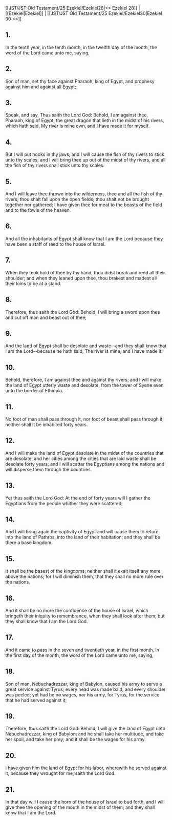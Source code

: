[[JST/JST Old Testament/25 Ezekiel/Ezekiel28|<< Ezekiel 28]] | [[Ezekiel|Ezekiel]] | [[JST/JST Old Testament/25 Ezekiel/Ezekiel30|Ezekiel 30 >>]]
## 1.
In the tenth year, in the tenth month, in the twelfth day of the month, the word of the Lord came unto me, saying,
## 2.
Son of man, set thy face against Pharaoh, king of Egypt, and prophesy against him and against all Egypt;
## 3.
Speak, and say, Thus saith the Lord God: Behold, I am against thee, Pharaoh, king of Egypt, the great dragon that lieth in the midst of his rivers, which hath said, My river is mine own, and I have made it for myself.
## 4.
But I will put hooks in thy jaws, and I will cause the fish of thy rivers to stick unto thy scales; and I will bring thee up out of the midst of thy rivers, and all the fish of thy rivers shall stick unto thy scales.
## 5.
And I will leave thee thrown into the wilderness, thee and all the fish of thy rivers; thou shalt fall upon the open fields; thou shalt not be brought together nor gathered; I have given thee for meat to the beasts of the field and to the fowls of the heaven.
## 6.
And all the inhabitants of Egypt shall know that I am the Lord because they have been a staff of reed to the house of Israel.
## 7.
When they took hold of thee by thy hand, thou didst break and rend all their shoulder; and when they leaned upon thee, thou brakest and madest all their loins to be at a stand.
## 8.
Therefore, thus saith the Lord God: Behold, I will bring a sword upon thee and cut off man and beast out of thee;
## 9.
And the land of Egypt shall be desolate and waste\--and they shall know that I am the Lord\--because he hath said, The river is mine, and I have made it.
## 10.
Behold, therefore, I am against thee and against thy rivers; and I will make the land of Egypt utterly waste and desolate, from the tower of Syene even unto the border of Ethiopia.
## 11.
No foot of man shall pass through it, nor foot of beast shall pass through it; neither shall it be inhabited forty years.
## 12.
And I will make the land of Egypt desolate in the midst of the countries that are desolate, and her cities among the cities that are laid waste shall be desolate forty years; and I will scatter the Egyptians among the nations and will disperse them through the countries.
## 13.
Yet thus saith the Lord God: At the end of forty years will I gather the Egyptians from the people whither they were scattered;
## 14.
And I will bring again the captivity of Egypt and will cause them to return into the land of Pathros, into the land of their habitation; and they shall be there a base kingdom.
## 15.
It shall be the basest of the kingdoms; neither shall it exalt itself any more above the nations; for I will diminish them, that they shall no more rule over the nations.
## 16.
And it shall be no more the confidence of the house of Israel, which bringeth their iniquity to remembrance, when they shall look after them; but they shall know that I am the Lord God.
## 17.
And it came to pass in the seven and twentieth year, in the first month, in the first day of the month, the word of the Lord came unto me, saying,
## 18.
Son of man, Nebuchadrezzar, king of Babylon, caused his army to serve a great service against Tyrus; every head was made bald, and every shoulder was peeled; yet had he no wages, nor his army, for Tyrus, for the service that he had served against it;
## 19.
Therefore, thus saith the Lord God: Behold, I will give the land of Egypt unto Nebuchadrezzar, king of Babylon; and he shall take her multitude, and take her spoil, and take her prey; and it shall be the wages for his army.
## 20.
I have given him the land of Egypt for his labor, wherewith he served against it, because they wrought for me, saith the Lord God.
## 21.
In that day will I cause the horn of the house of Israel to bud forth, and I will give thee the opening of the mouth in the midst of them; and they shall know that I am the Lord.

